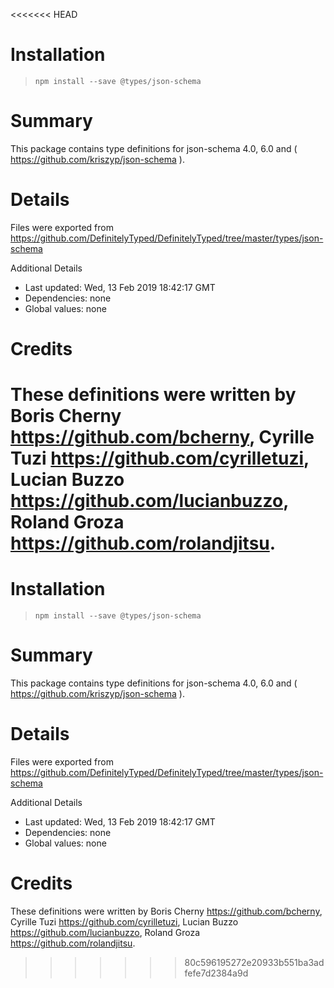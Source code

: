 <<<<<<< HEAD
# Installation
> `npm install --save @types/json-schema`

# Summary
This package contains type definitions for json-schema 4.0, 6.0 and ( https://github.com/kriszyp/json-schema ).

# Details
Files were exported from https://github.com/DefinitelyTyped/DefinitelyTyped/tree/master/types/json-schema

Additional Details
 * Last updated: Wed, 13 Feb 2019 18:42:17 GMT
 * Dependencies: none
 * Global values: none

# Credits
These definitions were written by Boris Cherny <https://github.com/bcherny>, Cyrille Tuzi <https://github.com/cyrilletuzi>, Lucian Buzzo <https://github.com/lucianbuzzo>, Roland Groza <https://github.com/rolandjitsu>.
=======
# Installation
> `npm install --save @types/json-schema`

# Summary
This package contains type definitions for json-schema 4.0, 6.0 and ( https://github.com/kriszyp/json-schema ).

# Details
Files were exported from https://github.com/DefinitelyTyped/DefinitelyTyped/tree/master/types/json-schema

Additional Details
 * Last updated: Wed, 13 Feb 2019 18:42:17 GMT
 * Dependencies: none
 * Global values: none

# Credits
These definitions were written by Boris Cherny <https://github.com/bcherny>, Cyrille Tuzi <https://github.com/cyrilletuzi>, Lucian Buzzo <https://github.com/lucianbuzzo>, Roland Groza <https://github.com/rolandjitsu>.
>>>>>>> 80c596195272e20933b551ba3adfefe7d2384a9d
